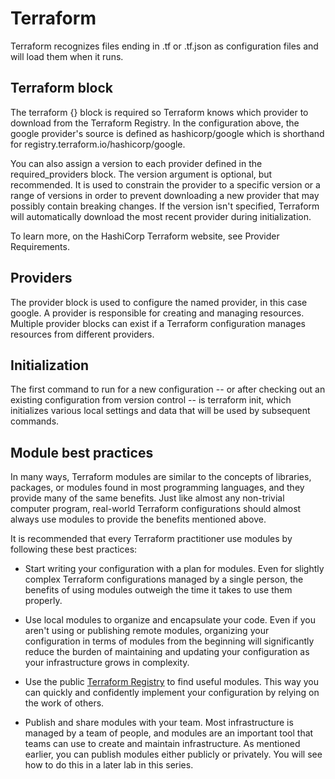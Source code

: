 # Terraform
 Terraform recognizes files ending in .tf or .tf.json as configuration files and will load them when it runs.
## Terraform block
The terraform {} block is required so Terraform knows which provider to download from the Terraform Registry. In the configuration above, the google provider's source is defined as hashicorp/google which is shorthand for registry.terraform.io/hashicorp/google.

You can also assign a version to each provider defined in the required_providers block. The version argument is optional, but recommended. It is used to constrain the provider to a specific version or a range of versions in order to prevent downloading a new provider that may possibly contain breaking changes. If the version isn't specified, Terraform will automatically download the most recent provider during initialization.

To learn more, on the HashiCorp Terraform website, see Provider Requirements.

## Providers
The provider block is used to configure the named provider, in this case google. A provider is responsible for creating and managing resources. Multiple provider blocks can exist if a Terraform configuration manages resources from different providers.

## Initialization
The first command to run for a new configuration -- or after checking out an existing configuration from version control -- is terraform init, which initializes various local settings and data that will be used by subsequent commands.


## Module best practices
In many ways, Terraform modules are similar to the concepts of libraries, packages, or modules found in most programming languages, and they provide many of the same benefits. Just like almost any non-trivial computer program, real-world Terraform configurations should almost always use modules to provide the benefits mentioned above.

It is recommended that every Terraform practitioner use modules by following these best practices:

 - Start writing your configuration with a plan for modules. Even for slightly complex Terraform configurations managed by a single person, the benefits of using modules outweigh the time it takes to use them properly.

 - Use local modules to organize and encapsulate your code. Even if you aren't using or publishing remote modules, organizing your configuration in terms of modules from the beginning will significantly reduce the burden of maintaining and updating your configuration as your infrastructure grows in complexity.

 - Use the public [Terraform Registry](https://registry.terraform.io/) to find useful modules. This way you can quickly and confidently implement your configuration by relying on the work of others.

 - Publish and share modules with your team. Most infrastructure is managed by a team of people, and modules are an important tool that teams can use to create and maintain infrastructure. As mentioned earlier, you can publish modules either publicly or privately. You will see how to do this in a later lab in this series.
